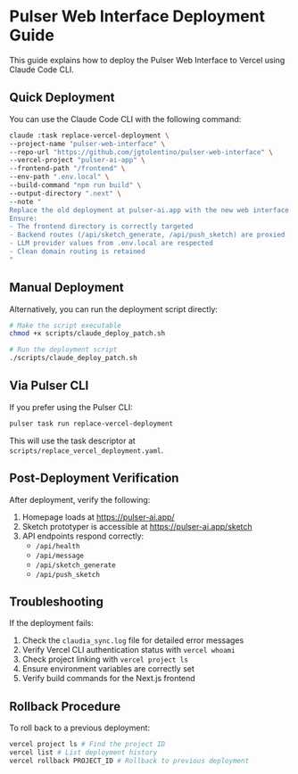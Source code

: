 # Pulser Web Interface Deployment Guide

This guide explains how to deploy the Pulser Web Interface to Vercel using Claude Code CLI.

## Quick Deployment

You can use the Claude Code CLI with the following command:

```bash
claude :task replace-vercel-deployment \
--project-name "pulser-web-interface" \
--repo-url "https://github.com/jgtolentino/pulser-web-interface" \
--vercel-project "pulser-ai-app" \
--frontend-path "/frontend" \
--env-path ".env.local" \
--build-command "npm run build" \
--output-directory ".next" \
--note "
Replace the old deployment at pulser-ai.app with the new web interface from the updated GitHub repo. 
Ensure:
- The frontend directory is correctly targeted
- Backend routes (/api/sketch_generate, /api/push_sketch) are proxied
- LLM provider values from .env.local are respected
- Clean domain routing is retained
"
```

## Manual Deployment

Alternatively, you can run the deployment script directly:

```bash
# Make the script executable
chmod +x scripts/claude_deploy_patch.sh

# Run the deployment script
./scripts/claude_deploy_patch.sh
```

## Via Pulser CLI

If you prefer using the Pulser CLI:

```bash
pulser task run replace-vercel-deployment
```

This will use the task descriptor at `scripts/replace_vercel_deployment.yaml`.

## Post-Deployment Verification

After deployment, verify the following:

1. Homepage loads at https://pulser-ai.app/
2. Sketch prototyper is accessible at https://pulser-ai.app/sketch
3. API endpoints respond correctly:
   - `/api/health`
   - `/api/message`
   - `/api/sketch_generate`
   - `/api/push_sketch`

## Troubleshooting

If the deployment fails:

1. Check the `claudia_sync.log` file for detailed error messages
2. Verify Vercel CLI authentication status with `vercel whoami`
3. Check project linking with `vercel project ls`
4. Ensure environment variables are correctly set
5. Verify build commands for the Next.js frontend

## Rollback Procedure

To roll back to a previous deployment:

```bash
vercel project ls # Find the project ID
vercel list # List deployment history
vercel rollback PROJECT_ID # Rollback to previous deployment
```
